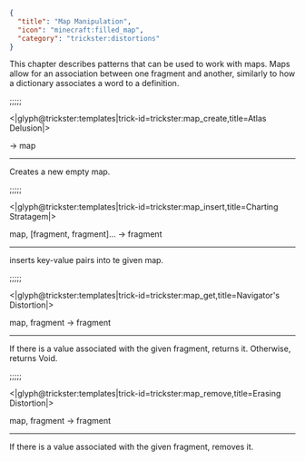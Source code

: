 ```json
{
  "title": "Map Manipulation",
  "icon": "minecraft:filled_map",
  "category": "trickster:distortions"
}
```

This chapter describes patterns that can be used to work with maps. 
Maps allow for an association between one fragment and another, 
similarly to how a dictionary associates a word to a definition.


;;;;;

<|glyph@trickster:templates|trick-id=trickster:map_create,title=Atlas Delusion|>

-> map

---

Creates a new empty map.

;;;;;

<|glyph@trickster:templates|trick-id=trickster:map_insert,title=Charting Stratagem|>

map, [fragment, fragment]... -> fragment

---

inserts key-value pairs into te given map.

;;;;;

<|glyph@trickster:templates|trick-id=trickster:map_get,title=Navigator's Distortion|>

map, fragment -> fragment

---

If there is a value associated with the given fragment, returns it. Otherwise, returns Void.

;;;;;

<|glyph@trickster:templates|trick-id=trickster:map_remove,title=Erasing Distortion|>

map, fragment -> fragment

---

If there is a value associated with the given fragment, removes it.